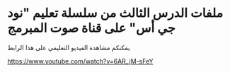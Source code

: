 # ملفات الدرس الثالث من سلسلة تعليم "نود جي أس" على قناة صوت المبرمج

يمكنكم مشاهدة الفيديو التعليمي على هذا الرابط

https://www.youtube.com/watch?v=6AR_jM-sFeY


